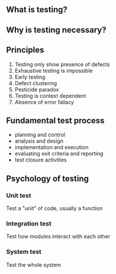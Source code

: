 ## What is testing?

## Why is testing necessary?

## Principles

1. Testing only show presence of defects
2. Exhaustive testing is impossible
3. Early testing
4. Defect clustering
5. Pesticide paradox
6. Testing is context dependent
7. Absence of error fallacy

## Fundamental test process

- planning and control
- analysis and design
- implementation and execution
- evaluating exit criteria and reporting
- test closure activities

## Psychology of testing

### Unit test

Test a "unit" of code, usually a function

### Integration test

Test how modules interact with each other

### System test

Test the whole system

###
